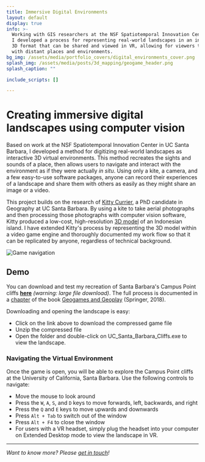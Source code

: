 ```yaml
---
title: Immersive Digital Environments
layout: default
display: true
info: >-
  Working with GIS researchers at the NSF Spatiotemporal Innovation Center, 
  I developed a process for representing real-world landscapes in an interactive 
  3D format that can be shared and viewed in VR, allowing for viewers to engage 
  with distant places and environments.
bg_img: /assets/media/portfolio_covers/digital_environments_cover.png
splash_img: /assets/media/posts/3d_mapping/geogame_header.png
splash_caption: ""

include_scripts: []

---
```


# Creating immersive digital landscapes using computer vision

Based on work at the NSF Spatiotemporal Innovation Center in UC Santa Barbara, I
developed a method for digitizing real-world landscapes as interactive 3D
virtual environments. This method recreates the sights and sounds of a place,
then allows users to navigate and interact with the environment as if they were
actually _in situ_. Using only a kite, a camera, and a few easy-to-use software
packages, anyone can record their experiences of a landscape and share them with
others as easily as they might share an image or a video.

This project builds on the research of [Kitty
Currier](https://kittycurrier.com/), a PhD candidate in Geography at UC Santa
Barbara. By using a kite to take aerial photographs and then processing those
photographs with computer vision software, Kitty produced a low-cost,
high-resolution [3D
model](http://geog.ucsb.edu/~currier/files/paper_2014_jom.pdf) of an Indonesian
island. I have extended Kitty's process by representing the 3D model within a
video game engine and thoroughly documented my work flow so that it can be
replicated by anyone, regardless of technical background.

![Game navigation](/assets/media/posts/3d_mapping/game_navigation.gif "Game navigation")


## Demo

You can download and test my recreation of Santa Barbara's Campus Point cliffs
**[here](http://tiny.cc/geogames_env)** _(warning: large file download)_. The
full process is documented in a
[chapter](https://www.researchgate.net/profile/Nathaniel_Henry/publication/301796345_A_Cost-effective_Workflow_for_Depicting_Landscapes_in_Immersive_Virtual_Environments/links/5728ae0908aef5d48d2c8053/A-Cost-effective-Workflow-for-Depicting-Landscapes-in-Immersive-Virtual-Environments.pdf)
of the book [Geogames and
Geoplay](https://link.springer.com/book/10.1007%2F978-3-319-22774-0) (Springer,
2018).

Downloading and opening the landscape is easy:

 - Click on the link above to download the compressed game file
 - Unzip the compressed file
 - Open the folder and double-click on UC_Santa_Barbara_Cliffs.exe to view the landscape.


### Navigating the Virtual Environment
    
Once the game is open, you will be able to explore the Campus Point cliffs at
the University of California, Santa Barbara. Use the following controls to
navigate:

 - Move the mouse to look around
 - Press the `W`, `A`, `S`, and `D` keys to move forwards, left, backwards, and right
 - Press the `Q` and `E` keys to move upwards and downwards
 - Press `Alt + Tab` to switch out of the window
 - Press `Alt + F4` to close the window
 - For users with a VR headset, simply plug the headset into your computer on 
   Extended Desktop mode to view the landscape in VR.

<hr />

*Want to know more? Please [get in touch](/contact.html)!*
